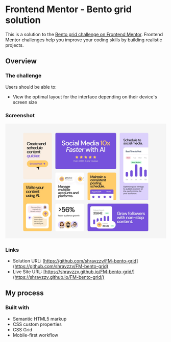 # Frontend Mentor - Bento grid solution

This is a solution to the [Bento grid challenge on Frontend Mentor](https://www.frontendmentor.io/challenges/bento-grid-RMydElrlOj). Frontend Mentor challenges help you improve your coding skills by building realistic projects.

## Overview

### The challenge

Users should be able to:

- View the optimal layout for the interface depending on their device's screen size

### Screenshot

![desktop design](./design/desktop-design.jpg)

### Links

- Solution URL: [https://github.com/shravzzv/FM-bento-grid](https://github.com/shravzzv/FM-bento-grid)
- Live Site URL: [https://shravzzv.github.io/FM-bento-grid/](https://shravzzv.github.io/FM-bento-grid/)

## My process

### Built with

- Semantic HTML5 markup
- CSS custom properties
- CSS Grid
- Mobile-first workflow
